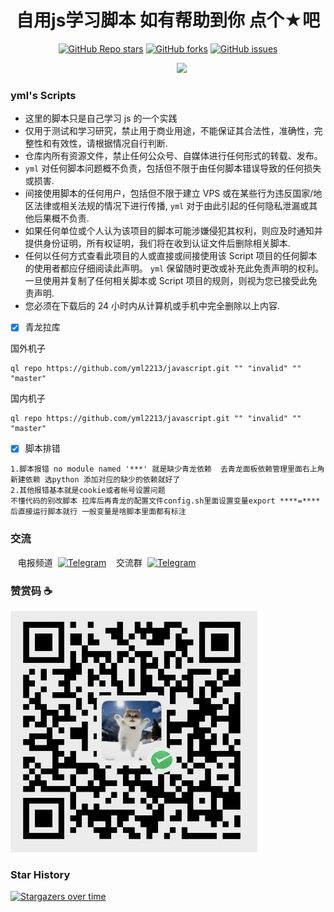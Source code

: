 <div align="center">
<h1 align="center">自用js学习脚本 如有帮助到你 点个★吧</h1>

<a href="https://github.com/yml2213/javascript/stargazers"><img alt="GitHub Repo stars" src="https://img.shields.io/github/stars/yml2213/javascript?color=yellow&logo=riseup&logoColor=yellow&style=flat-square"></a>
<a href="https://github.com/yml2213/javascript/network/members"><img alt="GitHub forks" src="https://img.shields.io/github/forks/yml2213/javascript?color=orange&style=flat-square"></a>
<a href="https://github.com/yml2213/javascript/issues"><img alt="GitHub issues" src="https://img.shields.io/github/issues/yml2213/javascript?color=red&style=flat-square"></a>

</div>
                                           
&emsp;&emsp;&emsp;&emsp;&emsp;&emsp;&emsp;&emsp;&emsp;&emsp;&emsp;&emsp;&emsp;&emsp;&emsp;&emsp;&emsp;&emsp;&emsp;![](http://profile-counter.glitch.me/yml2213/count.svg)

### yml's Scripts

- 这里的脚本只是自己学习 js 的一个实践
- 仅用于测试和学习研究，禁止用于商业用途，不能保证其合法性，准确性，完整性和有效性，请根据情况自行判断.
- 仓库内所有资源文件，禁止任何公众号、自媒体进行任何形式的转载、发布。
- `yml` 对任何脚本问题概不负责，包括但不限于由任何脚本错误导致的任何损失或损害.
- 间接使用脚本的任何用户，包括但不限于建立 VPS 或在某些行为违反国家/地区法律或相关法规的情况下进行传播, `yml` 对于由此引起的任何隐私泄漏或其他后果概不负责.
- 如果任何单位或个人认为该项目的脚本可能涉嫌侵犯其权利，则应及时通知并提供身份证明，所有权证明，我们将在收到认证文件后删除相关脚本.
- 任何以任何方式查看此项目的人或直接或间接使用该 Script 项目的任何脚本的使用者都应仔细阅读此声明。 `yml` 保留随时更改或补充此免责声明的权利。一旦使用并复制了任何相关脚本或 Script 项目的规则，则视为您已接受此免责声明.
- 您必须在下载后的 24 小时内从计算机或手机中完全删除以上内容.

* [x] 青龙拉库

国外机子

```
ql repo https://github.com/yml2213/javascript.git "" "invalid" "" "master"
```

国内机子

```
ql repo https://github.com/yml2213/javascript.git "" "invalid" "" "master"
```

- [x] 脚本排错

```
1.脚本报错 no module named '***' 就是缺少青龙依赖  去青龙面板依赖管理里面右上角新建依赖 选python 添加对应的缺少的依赖就好了
2.其他报错基本就是cookie或者帐号设置问题
不懂代码的别改脚本 拉库后再青龙的配置文件config.sh里面设置变量export ****=**** 后直接运行脚本就行 一般变量是啥脚本里面都有标注
```

### 交流

</a>&nbsp;&nbsp;&nbsp;电报频道&nbsp;&nbsp;<a href="https://t.me/yml2213_tg"><img alt="Telegram" src="https://img.shields.io/badge/chat-telegram-blue.svg?logo=telegram&style=flat-square"/></a>
&nbsp;&nbsp;&nbsp;交流群&nbsp;&nbsp;[![Telegram](https://img.shields.io/static/v1?label=Telegram&message=Chat&color=0088cc)](https://t.me/yml2213_club)

### 赞赏码 ☕️

![wechat](https://raw.githubusercontent.com/yml2213/user_img/master/wechat.jpg)

### Star History

[![Stargazers over time](https://starchart.cc/yml2213/javascript.svg)](https://starchart.cc/yml2213/javascript)
